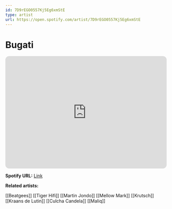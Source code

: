 ```yaml
---
id: 7D9rEGO0557Kj5Eg6xmStE
type: artist
url: https://open.spotify.com/artist/7D9rEGO0557Kj5Eg6xmStE
---
```

# Bugati

<iframe style="border-radius:12px" src="https://open.spotify.com/embed/artist/7D9rEGO0557Kj5Eg6xmStE" width="100%" height="352" frameBorder="0" allowfullscreen="" allow="autoplay; clipboard-write; encrypted-media; fullscreen; picture-in-picture" loading="lazy"></iframe>

**Spotify URL:** [Link](https://open.spotify.com/artist/7D9rEGO0557Kj5Eg6xmStE)

**Related artists:**

[[Beatgees]]
[[Tiger Hifi]]
[[Martin Jondo]]
[[Mellow Mark]]
[[Krutsch]]
[[Kraans de Lutin]]
[[Culcha Candela]]
[[Maliq]]
